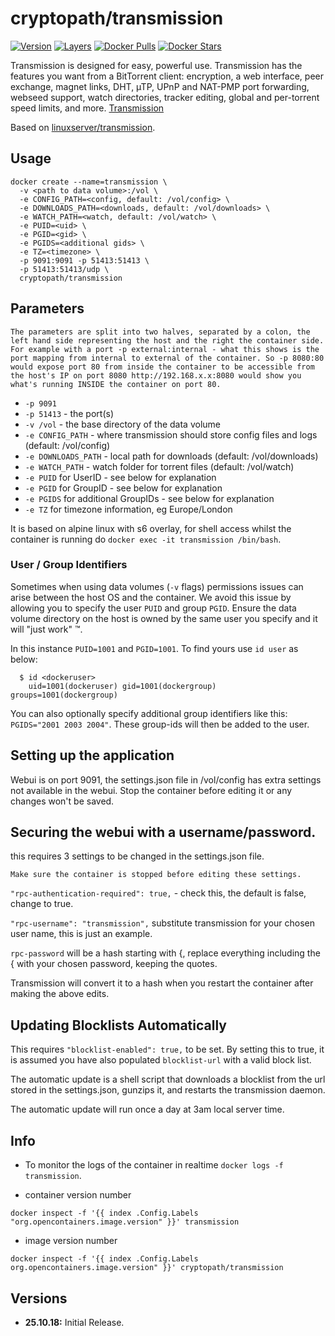 # cryptopath/transmission

[![Version](https://images.microbadger.com/badges/version/cryptopath/transmission.svg)][badge]
[![Layers](https://images.microbadger.com/badges/image/cryptopath/transmission.svg)][badge]
[![Docker Pulls](https://img.shields.io/docker/pulls/cryptopath/transmission.svg)][hub]
[![Docker Stars](https://img.shields.io/docker/stars/cryptopath/transmission.svg)][hub]

Transmission is designed for easy, powerful use. Transmission has the features you want from a BitTorrent client: encryption, a web interface, peer exchange, magnet links, DHT, µTP, UPnP and NAT-PMP port forwarding, webseed support, watch directories, tracker editing, global and per-torrent speed limits, and more. [Transmission](http://www.transmissionbt.com/about/)

Based on [linuxserver/transmission](https://hub.docker.com/r/linuxserver/transmission/).

## Usage

```
docker create --name=transmission \
  -v <path to data volume>:/vol \
  -e CONFIG_PATH=<config, default: /vol/config> \
  -e DOWNLOADS_PATH=<downloads, default: /vol/downloads> \
  -e WATCH_PATH=<watch, default: /vol/watch> \
  -e PUID=<uid> \
  -e PGID=<gid> \
  -e PGIDS=<additional gids> \
  -e TZ=<timezone> \
  -p 9091:9091 -p 51413:51413 \
  -p 51413:51413/udp \
  cryptopath/transmission
```

## Parameters

`The parameters are split into two halves, separated by a colon, the left hand side representing the host and the right the container side.
For example with a port -p external:internal - what this shows is the port mapping from internal to external of the container.
So -p 8080:80 would expose port 80 from inside the container to be accessible from the host's IP on port 8080
http://192.168.x.x:8080 would show you what's running INSIDE the container on port 80.`


* `-p 9091`
* `-p 51413` - the port(s)
* `-v /vol` - the base directory of the data volume
* `-e CONFIG_PATH` - where transmission should store config files and logs (default: /vol/config)
* `-e DOWNLOADS_PATH` - local path for downloads (default: /vol/downloads)
* `-e WATCH_PATH` - watch folder for torrent files (default: /vol/watch)
* `-e PUID` for UserID - see below for explanation
* `-e PGID` for GroupID - see below for explanation
* `-e PGIDS` for additional GroupIDs - see below for explanation
* `-e TZ` for timezone information, eg Europe/London

It is based on alpine linux with s6 overlay, for shell access whilst the container is running do `docker exec -it transmission /bin/bash`.

### User / Group Identifiers

Sometimes when using data volumes (`-v` flags) permissions issues can arise between the host OS and the container. We avoid this issue by allowing you to specify the user `PUID` and group `PGID`. Ensure the data volume directory on the host is owned by the same user you specify and it will "just work" ™.

In this instance `PUID=1001` and `PGID=1001`. To find yours use `id user` as below:

```
  $ id <dockeruser>
    uid=1001(dockeruser) gid=1001(dockergroup) groups=1001(dockergroup)
```

You can also optionally specify additional group identifiers like this: `PGIDS="2001 2003 2004"`. These group-ids will then be added to the user.

## Setting up the application

Webui is on port 9091, the settings.json file in /vol/config has extra settings not available in the webui. Stop the container before editing it or any changes won't be saved.

## Securing the webui with a username/password.

this requires 3 settings to be changed in the settings.json file.

`Make sure the container is stopped before editing these settings.`

`"rpc-authentication-required": true,` - check this, the default is false, change to true.

`"rpc-username": "transmission",` substitute transmission for your chosen user name, this is just an example.

`rpc-password` will be a hash starting with {, replace everything including the { with your chosen password, keeping the quotes.

Transmission will convert it to a hash when you restart the container after making the above edits.

## Updating Blocklists Automatically

This requires `"blocklist-enabled": true,` to be set. By setting this to true, it is assumed you have also populated `blocklist-url` with a valid block list.

The automatic update is a shell script that downloads a blocklist from the url stored in the settings.json, gunzips it, and restarts the transmission daemon.

The automatic update will run once a day at 3am local server time.

## Info

* To monitor the logs of the container in realtime `docker logs -f transmission`.

* container version number

`docker inspect -f '{{ index .Config.Labels "org.opencontainers.image.version" }}' transmission`

* image version number

`docker inspect -f '{{ index .Config.Labels org.opencontainers.image.version" }}' cryptopath/transmission`


## Versions

+ **25.10.18:** Initial Release.

[hub]: https://hub.docker.com/r/cryptopath/transmission/
[badge]: https://microbadger.com/images/cryptopath/transmission "Get your own badge on microbadger.com"
[appurl]: https://www.transmissionbt.com/
